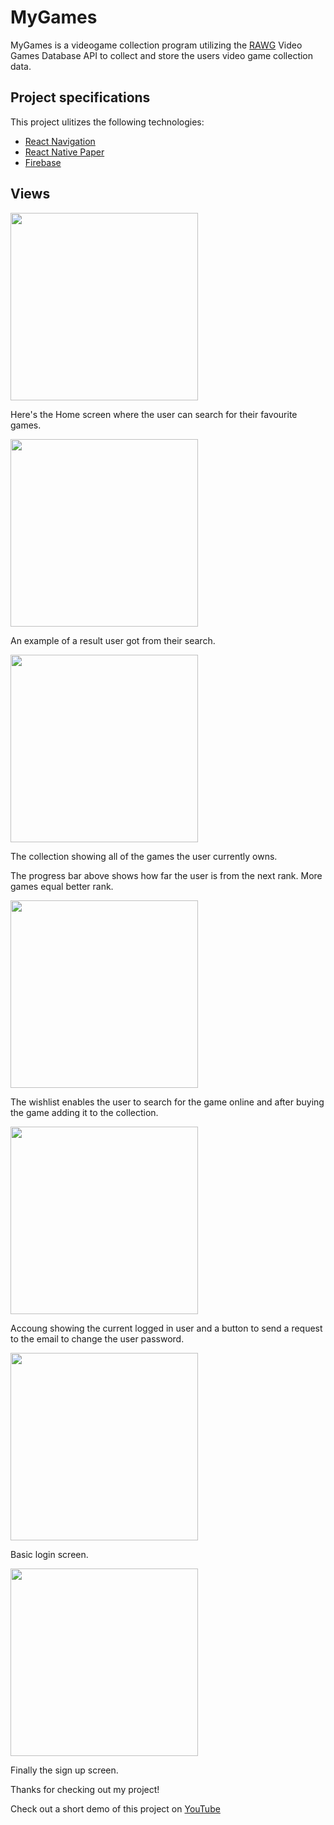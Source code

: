 <h1>MyGames</h1>

MyGames is a videogame collection program utilizing the [RAWG](https://rawg.io/apidocs) Video Games Database API to collect and store the users video game collection data.

<h2>Project specifications</h2>
This project ulitizes the following technologies:

- [React Navigation](https://reactnavigation.org/)
- [React Native Paper](https://reactnativepaper.com/)
- [Firebase](https://firebase.google.com/?gclid=Cj0KCQiAlKmeBhCkARIsAHy7WVvOsRrewSOooSLAPYjujTiw9p863CdaF9wlPX6a_NF9E7bHfpZfo8IaAo3hEALw_wcB&gclsrc=aw.ds)

<h2>Views</h2>
<img src="./screenshots/HomeScreen.png" width="300">

Here's the Home screen where the user can search for their favourite games.

<img src="./screenshots/SearchResult.png" width="300">

An example of a result user got from their search.

<img src="./screenshots/CollectionScreen.png" width="300">

The collection showing all of the games the user currently owns.

The progress bar above shows how far the user is from the next rank. More games equal better rank.

<img src="./screenshots/WishListScreen.png" width="300">

The wishlist enables the user to search for the game online and after buying the game adding it to the collection.

<img src="./screenshots/AccountScreen.png" width="300">

Accoung showing the current logged in user and a button to send a request to the email to change the user password.

<img src="./screenshots/LoginScreen.png" width="300">

Basic login screen.

<img src="./screenshots/SingupScreen.png" width="300">

Finally the sign up screen.

Thanks for checking out my project!

Check out a short demo of this project on [YouTube](https://www.youtube.com/watch?v=_INu2PRiQJ4)
